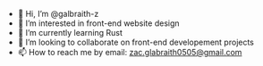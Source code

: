 - 👋 Hi, I’m @galbraith-z
- 👀 I’m interested in front-end website design
- 🌱 I’m currently learning Rust
- 💞️ I’m looking to collaborate on front-end developement projects
- 📫 How to reach me by email: zac.glabraith0505@gmail.com

<!---
galbraith-z/galbraith-z is a ✨ special ✨ repository because its `README.md` (this file) appears on your GitHub profile.
You can click the Preview link to take a look at your changes.
--->
